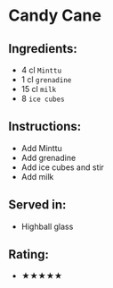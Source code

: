 # Candy Cane

## Ingredients:
- 4 cl `Minttu`
- 1 cl `grenadine`
- 15 cl `milk`
- 8 `ice cubes`

## Instructions:
- Add Minttu
- Add grenadine
- Add ice cubes and stir
- Add milk

## Served in:
- Highball glass

## Rating:
- ★★★★★